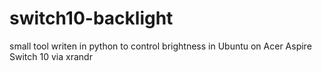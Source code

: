 # switch10-backlight
small tool writen in python to control brightness in Ubuntu on Acer Aspire Switch 10 via xrandr
